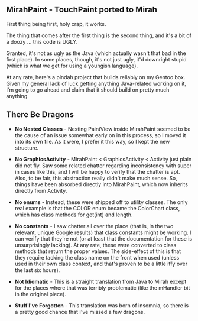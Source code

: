 ## MirahPaint - TouchPaint ported to Mirah ##

First thing being first, holy crap, it works.

The thing that comes after the first thing is the second thing, and it's a bit
of a doozy ... this code is UGLY.

Granted, it's not as ugly as the Java (which actually wasn't that bad in the
first place). In some places, though, it's not just ugly, it'd downright stupid
(which is what we get for using a youngish language).

At any rate, here's a pindah project that builds reliably on my Gentoo box.
Given my general lack of luck getting anything Java-related working on it, I'm
going to go ahead and claim that it should build on pretty much anything.

## There Be Dragons ##

* **No Nested Classes** - Nesting PaintView inside MirahPaint seemed to be the
  cause of an issue somewhat early on in this process, so I moved it into its
  own file. As it were, I prefer it this way, so I kept the new structure.

* **No GraphicsActivity** - MirahPaint < GraphicsActivity < Activity just plain
  did not fly. Saw some related chatter regarding inconsistency with super in
  cases like this, and I will be happy to verify that the chatter is apt. Also,
  to be fair, this abstraction really didn't make much sense. So, things have
  been absorbed directly into MirahPaint, which now inherits directly from
  Activity.

* **No enums** - Instead, these were shipped off to utility classes. The only
  real example is that the COLOR enum became the ColorChart class, which has
  class methods for get(int) and length.

* **No constants** - I saw chatter all over the place (that is, in the two
  relevant, unique Google results) that class constants might be working. I can
  verify that they're not (or at least that the documentation for these is
  unsurprisingly lacking). At any rate, these were converted to class methods
  that return the proper values. The side-effect of this is that they require
  tacking the class name on the front when used (unless used in their own class
  context, and that's proven to be a little iffy over the last six hours).

* **Not Idiomatic** - This is a straight translation from Java to Mirah except
  for the places where that was terribly problematic (like the mHandler bit in
  the original piece).

* **Stuff I've Forgotten** - This translation was born of insomnia, so there is
  a pretty good chance that I've missed a few dragons.
